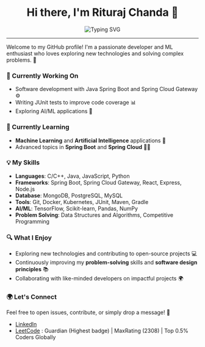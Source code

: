 
<h1 align="center">Hi there, I'm Rituraj Chanda 👋</h1>

<p align="center">
  <img src="https://readme-typing-svg.demolab.com?font=Fira+Code&pause=1000&center=true&width=500&lines=Backend+Developer+using+Spring+Boot+%E2%9A%99%EF%B8%8F;DSA+Problem+Solver+%F0%9F%A7%A0;Good+At+Low+Level+Design+%F0%9F%92%BB;Learning+Machine+Learning+%F0%9F%A4%96;Math+%26+Finance+Enthusiast+%F0%9F%92%B8" alt="Typing SVG" />
</p>

---
Welcome to my GitHub profile! I'm a passionate developer and ML enthusiast who loves exploring new technologies and solving complex problems. 🚀

### 🔭 Currently Working On
- Software development with Java Spring Boot and Spring Cloud Gateway ⚙️
- Writing JUnit tests to improve code coverage 📊
- Exploring AI/ML applications 🤖

### 🌱 Currently Learning
- **Machine Learning** and **Artificial Intelligence** applications 🌟
- Advanced topics in **Spring Boot** and **Spring Cloud** 🧑‍💻

### 💡 My Skills
- **Languages**: C/C++, Java, JavaScript, Python
- **Frameworks**: Spring Boot, Spring Cloud Gateway, React, Express, Node.js
- **Database**: MongoDB, PostgreSQL, MySQL
- **Tools**: Git, Docker, Kubernetes, JUnit, Maven, Gradle
- **AI/ML**: TensorFlow, Scikit-learn, Pandas, NumPy
- **Problem Solving**: Data Structures and Algorithms, Competitive Programming

### 🔍 What I Enjoy
- Exploring new technologies and contributing to open-source projects 💻
- Continuously improving my **problem-solving** skills and **software design principles** 📚
- Collaborating with like-minded developers on impactful projects 🌍

### 🌍 Let's Connect
Feel free to open issues, contribute, or simply drop a message! 🚀

- [LinkedIn](https://www.linkedin.com/in/riturajchanda2001/)
- [LeetCode](https://leetcode.com/u/AxeWithArrow/) : Guardian (Highest badge) | MaxRating (2308) | Top 0.5% Coders Globally
<!--
**codeNdev/codeNdev** is a ✨ _special_ ✨ repository because its `README.md` (this file) appears on your GitHub profile.

Here are some ideas to get you started:

- 🔭 I’m currently working on ...
- 🌱 I’m currently learning ...
- 👯 I’m looking to collaborate on ...
- 🤔 I’m looking for help with ...
- 💬 Ask me about ...
- 📫 How to reach me: ...
- 😄 Pronouns: ...
- ⚡ Fun fact: ...
-->
